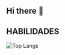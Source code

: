 ## Hi there 👋

<!--
**Luis16042020/Luis16042020** is a ✨ _special_ ✨ repository because its `README.md` (this file) appears on your GitHub profile.

Here are some ideas to get you started:

- 🔭 I’m currently working on ...
- 🌱 I’m currently learning ...
- 👯 I’m looking to collaborate on ...
- 🤔 I’m looking for help with ...
- 💬 Ask me about ...
- 📫 How to reach me: ...
- 😄 Pronouns: ...
- ⚡ Fun fact: ...
-->
## HABILIDADES
![Top Langs](https://github-readme-stats-git-masterrstaa-rickstaa.vercel.app/api/top-langs/?username=Luis16042020&bg_color=000&border_color=30A3DC&title_color=E94D5F&text_color=FFF)
